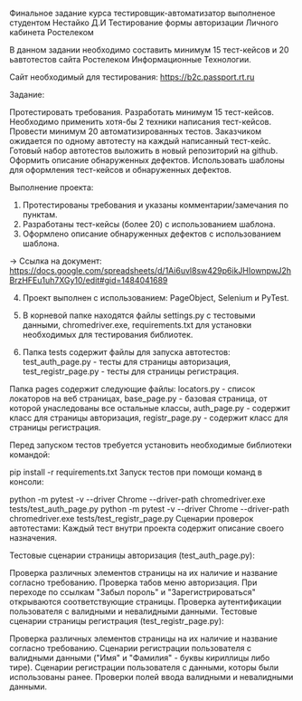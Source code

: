 Финальное задание курса тестировщик-автоматизатор выполненое студентом Нестайко Д.И
Тестирование формы авторизации Личного кабинета Ростелеком

В данном задании необходимо составить минимум 15 тест-кейсов и 20 ьавтотестов сайта Ростелеком Информационные Технологии.


Сайт необходимый для тестирования: https://b2c.passport.rt.ru


Задание:

Протестировать требования.
Разработать минимум 15 тест-кейсов. Необходимо применить хотя-бы 2 техники написания тест-кейсов.
Провести минимум 20 автоматизированных тестов. 
Заказчиком ожидается по одному автотесту на каждый написанный тест-кейс. Готовый набор автотестов выложить в новый репозиторий на github.
Оформить описание обнаруженных дефектов. Использовать шаблоны для оформления тест-кейсов и обнаруженных дефектов. 

Выполнение проекта:

1. Протестированы требования и указаны комментарии/замечания по пунктам.
2. Разработаны  тест-кейсы (более 20) с использованием шаблона.
3. Оформлено описание обнаруженных дефектов с использованием шаблона. 

→ Ссылка на документ: https://docs.google.com/spreadsheets/d/1Ai6uvl8sw429p6ikJHIownpwJ2hBrzHFEu1uh7XGy10/edit#gid=1484041689

4. Проект выполнен с использованием: PageObject, Selenium и PyTest.

5. В корневой папке находятся файлы settings.py с тестовыми данными, chromedriver.exe, requirements.txt для установки необходимых для тестирования библиотек.

6. Папка tests содержит файлы для запуска автотестов: test_auth_page.py - тесты для страницы авторизация, test_registr_page.py - тесты для страницы регистрация.

Папка pages содержит следующие файлы: locators.py - список локаторов на веб страницах, base_page.py - базовая страница, от которой унаследованы все остальные классы, auth_page.py - содержит класс для страницы авторизация, registr_page.py - содержит класс для страницы регистрация.

Перед запуском тестов требуется установить необходимые библиотеки командой:

pip install -r requirements.txt Запуск тестов при помощи команд в консоли:

python -m pytest -v --driver Chrome --driver-path chromedriver.exe tests/test_auth_page.py python -m pytest -v --driver Chrome --driver-path chromedriver.exe tests/test_registr_page.py Сценарии проверок автотестами: Каждый тест внутри проекта содержит описание своего назначения.

Тестовые сценарии страницы авторизация (test_auth_page.py):

Проверка различных элементов страницы на их наличие и название согласно требованию. Проверка табов меню авторизация. При переходе по ссылкам "Забыл пороль" и "Зарегистрироваться" открываются соответствующие страницы. Проверка аутентификации пользователя с валидными и невалидными данными. Тестовые сценарии страницы регистрация (test_registr_page.py):

Проверка различных элементов страницы на их наличие и название согласно требованию. Сценарии регистрации пользователя с валидными данными ("Имя" и "Фамилия" - буквы кириллицы либо тире). Сценарии регистрации пользователя с данными, которы были использованы ранее. Проверки полей ввода валидными и невалидными данными.
